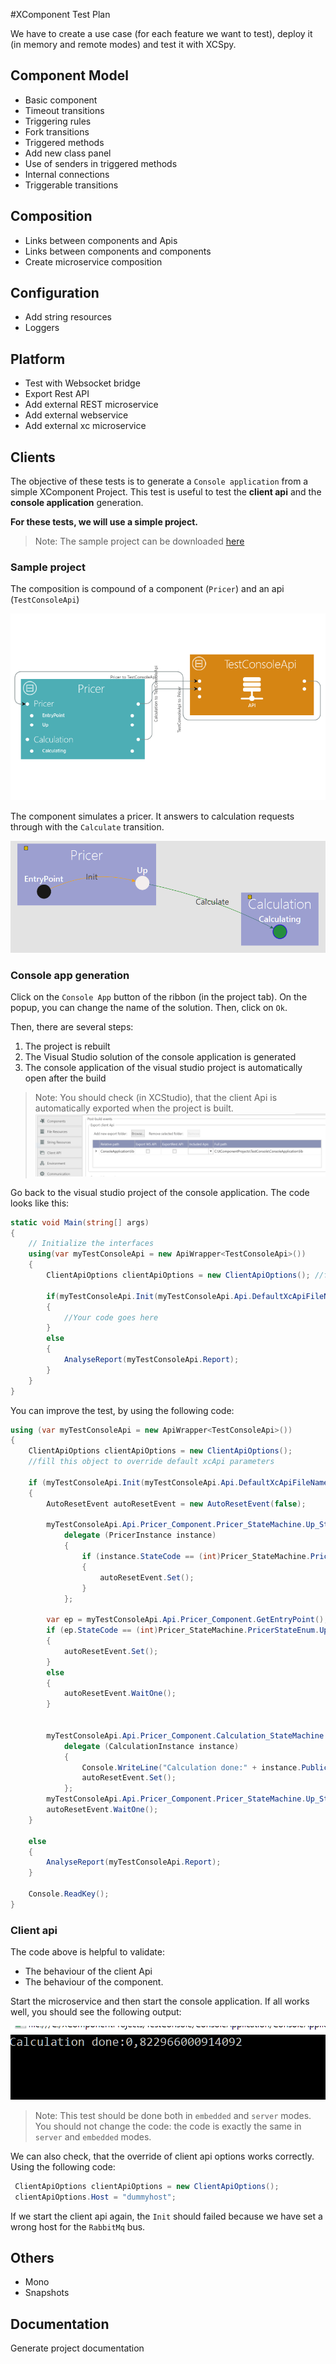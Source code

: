 #XComponent Test Plan

We have to create a use case (for each feature we want to test), deploy it (in memory and remote modes) and test it with XCSpy.

## Component Model

* Basic component
* Timeout transitions
* Triggering rules
* Fork transitions
* Triggered methods
* Add new class panel
* Use of senders in triggered methods
* Internal connections
* Triggerable transitions

## Composition

* Links between components and Apis
* Links between components and components
* Create microservice composition

## Configuration

* Add string resources
* Loggers

## Platform

* Test with Websocket bridge
* Export Rest API
* Add external REST microservice
* Add external webservice
* Add external xc microservice

## Clients

The objective of these tests is to generate a `Console application` from a simple XComponent Project.
This test is useful to test the **client api** and the **console application** generation.

**For these tests, we will use a simple project.**

>Note: The sample project can be downloaded <a href="https://github.com/xcomponent/xcomponent/releases/download/4.5.0-RC119/TestConsole.zip">here</a>

### Sample project
The composition is compound of a component (`Pricer`) and an api (`TestConsoleApi`)

![Pricer composition](Clients/images/composition.png)

The component simulates a pricer. It answers to calculation requests through with the `Calculate` transition.

![Pricer component](Clients/images/Pricer_Image.png)

### Console app generation

Click on the `Console App` button of the ribbon (in the project tab).
On the popup, you can change the name of the solution. Then, click on `Ok`.

Then, there are several steps:
1. The project is rebuilt
2. The Visual Studio solution of the console application is generated
3. The console application of the visual studio project is automatically open after the build

>Note: You should check (in XCStudio), that the client Api is automatically exported when the project is built.
![Api export](Clients/images/export.png)

Go back to the visual studio project of the console application. The code looks like this: 
```cs
static void Main(string[] args)
{
    // Initialize the interfaces
    using(var myTestConsoleApi = new ApiWrapper<TestConsoleApi>())
    {
        ClientApiOptions clientApiOptions = new ClientApiOptions(); //fill this object to override default xcApi parameters

        if(myTestConsoleApi.Init(myTestConsoleApi.Api.DefaultXcApiFileName, clientApiOptions))
        {
            //Your code goes here
        }
        else			
        {
            AnalyseReport(myTestConsoleApi.Report);
        }
    }
}
```
You can improve the test, by using the following code:
```cs
using (var myTestConsoleApi = new ApiWrapper<TestConsoleApi>())
{
    ClientApiOptions clientApiOptions = new ClientApiOptions();
    //fill this object to override default xcApi parameters

    if (myTestConsoleApi.Init(myTestConsoleApi.Api.DefaultXcApiFileName, clientApiOptions))
    {
        AutoResetEvent autoResetEvent = new AutoResetEvent(false);

        myTestConsoleApi.Api.Pricer_Component.Pricer_StateMachine.Up_State.InstanceUpdated +=
            delegate (PricerInstance instance)
            {
                if (instance.StateCode == (int)Pricer_StateMachine.PricerStateEnum.Up)
                {
                    autoResetEvent.Set();
                }
            };

        var ep = myTestConsoleApi.Api.Pricer_Component.GetEntryPoint();
        if (ep.StateCode == (int)Pricer_StateMachine.PricerStateEnum.Up)
        {
            autoResetEvent.Set();
        }
        else
        {
            autoResetEvent.WaitOne();
        }


        myTestConsoleApi.Api.Pricer_Component.Calculation_StateMachine.InstanceUpdated +=
            delegate (CalculationInstance instance)
            {
                Console.WriteLine("Calculation done:" + instance.PublicMember.Value);
                autoResetEvent.Set();
            };
        myTestConsoleApi.Api.Pricer_Component.Pricer_StateMachine.Up_State.Calculate(ep.Context, new Calculate());
        autoResetEvent.WaitOne();
    }

    else
    {
        AnalyseReport(myTestConsoleApi.Report);
    }

    Console.ReadKey();
}

```
### Client api
 The code above is helpful to validate:
 * The behaviour of the client Api 
 * The behaviour of the component.

Start the microservice and then start the console application.
If all works well, you should see the following output:

![console](Clients/images/console.png)

>Note: This test should be done both in `embedded` and `server` modes. You should not change the code: the code is exactly the same in `server` and `embedded` modes.


We can also check, that the override of client api options works correctly. Using the following code:
```cs
 ClientApiOptions clientApiOptions = new ClientApiOptions();
 clientApiOptions.Host = "dummyhost";
```
If we start the client api again, the `Init` should failed because we have set a wrong host for the `RabbitMq` bus.


## Others

* Mono
* Snapshots

## Documentation

Generate project documentation